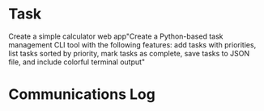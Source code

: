 # Task
Create a simple calculator web app"Create a Python-based task management CLI tool with the    following features: add tasks with priorities, list tasks    sorted by priority, mark tasks as complete, save tasks to JSON    file, and include colorful terminal output"

# Communications Log
